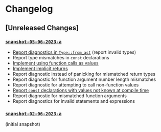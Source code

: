 # Changelog

## [Unreleased Changes]
### [`snapshot-05-06-2023-a`](https://github.com/amp-lang/ampc/releases/tag/snapshot-05-06-2023-a)
- [Report diagnostics in `Type::from_ast`](https://github.com/amp-lang/ampc/issues/5) (report invalid types)
- Report type mismatches in `const` declarations
- [Implement using function calls as values](https://github.com/amp-lang/ampc/issues/8)
- [Implement implicit returns](https://github.com/amp-lang/ampc/issues/6)
- Report diagnostic instead of panicking for mismatched return types
- Report diagnostic for function argument number length mismatches
- Report diagnostic for attempting to call non-function values
- [Report `const` declarations with values not known at compile time](https://github.com/amp-lang/ampc/issues/9)
- Report diagnostic for mismatched function arguments
- Report diagnostics for invalid statements and expressions

### [`snapshot-02-06-2023-a`](https://github.com/amp-lang/ampc/releases/tag/snapshot-02-06-2023-a)
(initial snapshot)